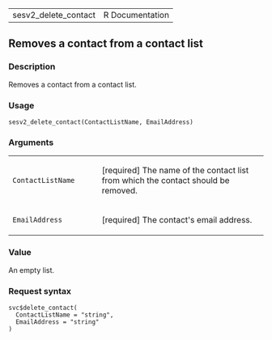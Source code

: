 <table style="width: 100%;">
<tbody>
<tr class="odd">
<td>sesv2_delete_contact</td>
<td style="text-align: right;">R Documentation</td>
</tr>
</tbody>
</table>

## Removes a contact from a contact list

### Description

Removes a contact from a contact list.

### Usage

    sesv2_delete_contact(ContactListName, EmailAddress)

### Arguments

<table>
<colgroup>
<col style="width: 35%" />
<col style="width: 65%" />
</colgroup>
<tbody>
<tr class="odd">
<td><code
id="sesv2_delete_contact_:_ContactListName">ContactListName</code></td>
<td><p>[required] The name of the contact list from which the contact
should be removed.</p></td>
</tr>
<tr class="even">
<td><code
id="sesv2_delete_contact_:_EmailAddress">EmailAddress</code></td>
<td><p>[required] The contact's email address.</p></td>
</tr>
</tbody>
</table>

### Value

An empty list.

### Request syntax

    svc$delete_contact(
      ContactListName = "string",
      EmailAddress = "string"
    )
